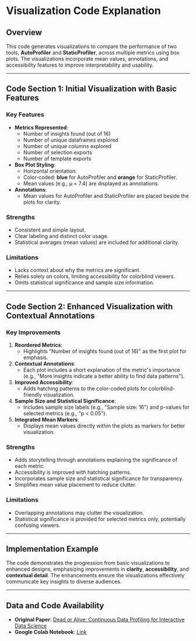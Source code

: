 # Visualization Code Explanation

## Overview
This code generates visualizations to compare the performance of two tools, **AutoProfiler** and **StaticProfiler**, across multiple metrics using box plots. The visualizations incorporate mean values, annotations, and accessibility features to improve interpretability and usability.

---

## Code Section 1: Initial Visualization with Basic Features

### Key Features
- **Metrics Represented**:
  - Number of insights found (out of 16)
  - Number of unique dataframes explored
  - Number of unique columns explored
  - Number of selection exports
  - Number of template exports
- **Box Plot Styling**:
  - Horizontal orientation.
  - Color-coded: **blue** for AutoProfiler and **orange** for StaticProfiler.
  - Mean values (e.g., μ = 7.4) are displayed as annotations.
- **Annotations**:
  - Mean values for AutoProfiler and StaticProfiler are placed beside the plots for clarity.

### Strengths
- Consistent and simple layout.
- Clear labeling and distinct color usage.
- Statistical averages (mean values) are included for additional clarity.

### Limitations
- Lacks context about why the metrics are significant.
- Relies solely on colors, limiting accessibility for colorblind viewers.
- Omits statistical significance and sample size information.

---

## Code Section 2: Enhanced Visualization with Contextual Annotations

### Key Improvements
1. **Reordered Metrics**:
   - Highlights "Number of insights found (out of 16)" as the first plot for emphasis.
2. **Contextual Annotations**:
   - Each plot includes a short explanation of the metric's importance (e.g., "More insights indicate a better ability to find data patterns").
3. **Improved Accessibility**:
   - Adds hatching patterns to the color-coded plots for colorblind-friendly visualization.
4. **Sample Size and Statistical Significance**:
   - Includes sample size labels (e.g., "Sample size: 16") and p-values for selected metrics (e.g., "p < 0.05").
5. **Integrated Mean Markers**:
   - Displays mean values directly within the plots as markers for better visualization.

### Strengths
- Adds storytelling through annotations explaining the significance of each metric.
- Accessibility is improved with hatching patterns.
- Incorporates sample size and statistical significance for transparency.
- Simplifies mean value placement to reduce clutter.

### Limitations
- Overlapping annotations may clutter the visualization.
- Statistical significance is provided for selected metrics only, potentially confusing viewers.

---

## Implementation Example
The code demonstrates the progression from basic visualizations to enhanced designs, emphasizing improvements in **clarity**, **accessibility**, and **contextual detail**. The enhancements ensure the visualizations effectively communicate key insights to diverse audiences.

---

## Data and Code Availability
- **Original Paper**: [Dead or Alive: Continuous Data Profiling for Interactive Data Science](https://arxiv.org/pdf/2308.03964)
- **Google Colab Notebook**: [Link](https://colab.research.google.com/drive/1alLABYeaqmvYzaTXCQwO2xcE4itBjMmw?usp=sharing)
